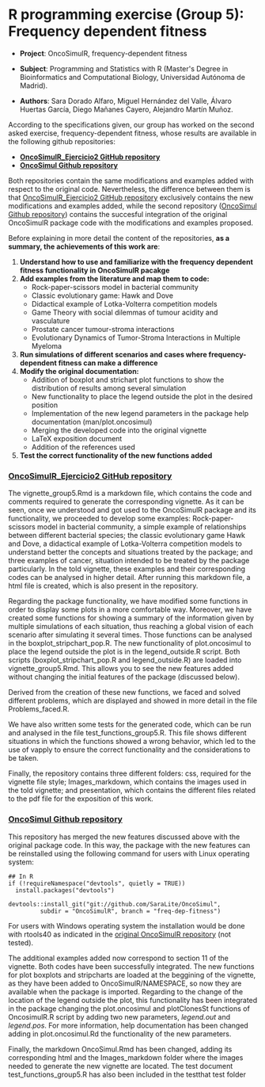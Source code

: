 # R programming exercise (Group 5): Frequency dependent fitness

- __Project__: OncoSimulR, frequency-dependent fitness

- __Subject__: Programming and Statistics with R (Master's Degree in Bioinformatics and Computational Biology, Universidad Autónoma de Madrid).

- __Authors__: Sara Dorado Alfaro, Miguel Hernández del Valle, Álvaro Huertas García, Diego Mañanes Cayero, Alejandro Martín Muñoz. 

According to the specifications given, our group has worked on the second asked exercise, frequency-dependent fitness, whose results are available in the following github repositories:

* __[OncoSimulR_Ejercicio2 GitHub repository](https://github.com/SaraLite/OncoSimulR_Ejercicio2)__
* __[OncoSimul Github repository](https://github.com/SaraLite/OncoSimul)__

Both repositories contain the same modifications and examples added with respect to the original code. Nevertheless, the difference between them is that [OncoSimulR_Ejercicio2 GitHub repository](https://github.com/SaraLite/OncoSimulR_Ejercicio2) exclusively contains the new modifications and examples added, while the second repository ([OncoSimul Github repository](https://github.com/SaraLite/OncoSimul)) contains the succesful integration of the original OncoSimulR package code with the modifications and examples proposed. 

Before explaining in more detail the content of the repositories, __as a summary, the achievements of this work are__:
      
1. __Understand how to use and familiarize with the frequency dependent fitness functionality in OncoSimulR pacakge__
2. __Add examples from the literature and map them to code:__
    + Rock-paper-scissors model in bacterial community
    + Classic evolutionary game: Hawk and Dove 
    + Didactical example of Lotka-Volterra competition models
    + Game Theory with social dilemmas of tumour acidity and vasculature
    + Prostate cancer tumour-stroma interactions
    + Evolutionary Dynamics of Tumor-Stroma Interactions in Multiple Myeloma
3. __Run simulations of different scenarios and cases where frequency-dependent fitness can make a difference__
4. __Modify the original documentation:__
    + Addition of boxplot and strichart plot functions to show the distribution of results among several simulation
    + New functionality to place the legend outside the plot in the desired position
    + Implementation of the new legend parameters in the package help documentation (man/plot.oncosimul)
    + Merging the developed code into the original vignette
    + LaTeX exposition document
    + Addition of the references used
5. __Test the correct functionality of the new functions added__

### [OncoSimulR_Ejercicio2 GitHub repository](https://github.com/SaraLite/OncoSimulR_Ejercicio2)

The vignette_group5.Rmd is a markdown file, which contains the code and comments required to generate the corresponding vignette. As it can be seen, once we understood and got used to the OncoSimulR package and its functionality, we proceeded to develop some examples: Rock-paper-scissors model in bacterial community, a simple example of relationships between different bacterial species; the classic evolutionary game Hawk and Dove, a didactical example of Lotka-Volterra competition models to understand better the concepts and situations treated by the package; and three examples of cancer, situation intended to be treated by the package particularly. In the told vignette, these examples and their corresponding codes can be analysed in higher detail. After running this markdown file, a html file is created, which is also present in the repository. 

Regarding the package functionality, we have modified some functions in order to display some plots in a more comfortable way. Moreover, we have created some functions for showing a summary of the information given by multiple simulations of each situation, thus reaching a global vision of each scenario after simulating it several times. Those functions can be analysed in the boxplot_stripchart_pop.R. The new functionality of plot.oncosimul to place the legend outside the plot is in the legend_outside.R script. Both scripts (boxplot_stripchart_pop.R and legend_outside.R) are loaded into vignette_group5.Rmd. This allows you to see the new features added without changing the initial features of the package (discussed below). 

Derived from the creation of these new functions, we faced and solved different problems, which are displayed and showed in more detail in the file Problems_faced.R. 

We have also written some tests for the generated code, which can be run and analysed in the file test_functions_group5.R. This file shows different situations in which the functions showed a wrong behavior, which led to the use of vapply to ensure the correct functionality and the considerations to be taken. 

Finally, the repository contains three different folders: css, required for the vignette file style; Images_markdown, which contains the images used in the told vignette; and presentation, which contains the different files related to the pdf file for the exposition of this work.

### [OncoSimul Github repository](https://github.com/SaraLite/OncoSimul)
This repository has merged the new features discussed above with the original package code. In this way, the package with the new features can be reinstalled using the following command for users with Linux operating system:

    ## In R
    if (!requireNamespace("devtools", quietly = TRUE))
      install.packages("devtools")
    
    devtools::install_git("git://github.com/SaraLite/OncoSimul", 
             subdir = "OncoSimulR", branch = "freq-dep-fitness")

For users with Windows operating system the installation would be done with rtools40 as indicated in the [original OncoSimulR repository](https://github.com/rdiaz02/OncoSimul/tree/freq-dep-fitness) (not tested). 

The additional examples added now correspond to section 11 of the vignette. Both codes have been successfully integrated. The new functions for plot boxplots and stripcharts are loaded at the beggining of the vignette, as they have been added to OncoSimulR/NAMESPACE, so now they are available when the package is imported. Regarding to the change of the location of the legend outside the plot, this functionality has been integrated in the package changing the plot.oncosimul and plotClonesSt functions of OncosimulR.R script by adding two new parameters, _legend.out_ and _legend.pos_. For more information, help documentation has been changed adding in plot.oncosimul.Rd the functionality of the new parameters. 

Finally, the markdown OncoSimul.Rmd has been changed, adding its corresponding html and the Images_markdown folder where the images needed to generate the new vignette are located. The test document test_functions_group5.R has also been included in the testthat test folder